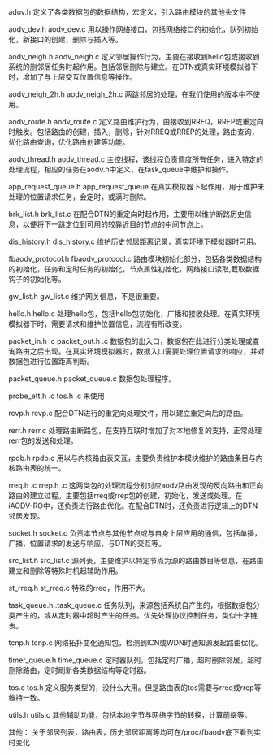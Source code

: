 ﻿adov.h
	定义了各类数据包的数据结构，宏定义，引入路由模块的其他头文件

aodv_dev.h aodv_dev.c
	用以操作网络接口，包括网络接口的初始化，队列初始化，新接口的创建，删除与插入等。

aodv_neigh.h aodv_neigh.c
	定义邻居操作行为，主要在接收到hello包或接收到系统的删邻居任务时起作用。包括邻居删除与建立。在DTN或真实环境模拟器下时，增加了与上层交互位置信息等操作。

aodv_neigh_2h.h aodv_neigh_2h.c
	两跳邻居的处理，在我们使用的版本中不使用。

aodv_route.h aodv_route.c
	定义路由维护行为，由接收到RREQ，RREP或重定向时触发。包括路由的创建，插入，删除，针对RREQ或RREP的处理，路由查询，优化路由查询，优化路由创建等功能。

aodv_thread.h aodv_thread.c
	主控线程，该线程负责调度所有任务，进入特定的处理流程，相应的任务在aodv.h中定义，在task_queue中维护和操作。

app_request_queue.h app_request_queue
	在真实模拟器下起作用，用于维护未处理的位置请求任务，会定时，或满时删除。

brk_list.h brk_list.c
	在配合DTN的重定向时起作用，主要用以维护断路历史信息，以便将下一跳定位到可用的较靠近目的节点的中间节点上。

dis_history.h dis_history.c
	维护历史邻居距离记录，真实环境下模拟器时可用。

fbaodv_protocol.h fbaodv_protocol.c
	路由模块初始化部分，包括各类数据结构的初始化，任务和定时任务的初始化，节点属性初始化，网络接口读取,截取数据钩子的初始化等。

gw_list.h gw_list.c
	维护网关信息，不是很重要。

hello.h hello.c
	处理hello包，包括hello包初始化，广播和接收处理。在真实环境模拟器下时，需要请求和维护位置信息，流程有所改变。

packet_in.h .c packet_out.h .c
	数据包的出入口，数据包在此进行分类处理或查询路由之后出现。在真实环境模拟器时，数据入口需要处理位置请求的响应，并对数据包进行位置距离判断。

packet_queue.h packet_queue.c
	数据包处理程序。

probe_ett.h .c tos.h .c 未使用

rcvp.h rcvp.c
	配合DTN进行的重定向处理文件，用以建立重定向后的路由。

rerr.h rerr.c
	处理路由断路包，在支持互联时增加了对本地修复的支持，正常处理rerr包的发送和处理。

rpdb.h rpdb.c
	用以与内核路由表交互，主要负责维护本模块维护的路由条目与内核路由表的统一。

rreq.h .c rrep.h .c
	这两类包的处理流程分别对应aodv路由发现的反向路由和正向路由的建立过程。主要包括rreq或rrep包的创建，初始化，发送或处理。在iAODV-RO中，还负责进行路由优化。在配合DTN时，还负责进行逻辑上的DTN邻居发现。

socket.h socket.c
	负责本节点与其他节点或与自身上层应用的通信，包括单播，广播，位置请求的发送与响应，与DTN的交互等。

src_list.h src_list.c
	源列表，主要维护以特定节点为源的路由数目等信息，在路由建立和删除等特殊时机起辅助作用。

st_rreq.h st_rreq.c
	特殊的rreq，作用不大。

task_queue.h .task_queue.c
	任务队列，来源包括系统自产生的，根据数据包分类产生的，或从定时器中超时产生的任务。优先处理协议控制任务，类似十字链表。

tcnp.h tcnp.c
	网络拓扑变化通知包，检测到ICN或WDN时通知源发起路由优化。

timer_queue.h time_queue.c
	定时器队列，包括定时广播，超时删除邻居，超时删除路由，定时刷新各类数据结构等定时器。

tos.c tos.h
	定义服务类型的，没什么大用。但是路由表的tos需要与rreq或rrep等维持一致。

utils.h utils.c
	其他辅助功能，包括本地字节与网络字节的转换，计算前缀等。


其他：
	关于邻居列表，路由表，历史邻居距离等均可在/proc/fbaodv底下看到实时变化

